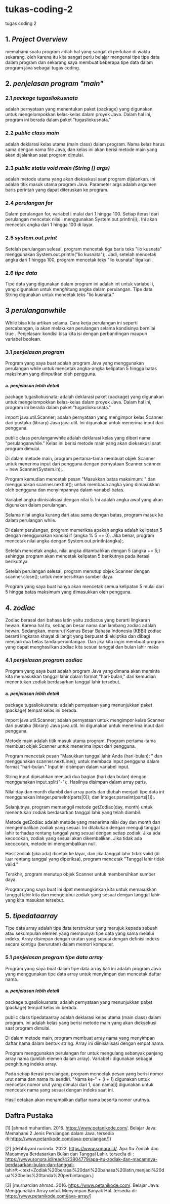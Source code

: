 # tukas-coding-2
tugas coding 2 
## 1. _Project Overview_
memahami suatu program adlah hal yang sangat di perlukan di waktu sekarang. oleh karena itu kita sangat perlu belajar mengenai tipe tipe data dalam program 
dan sekarang saya membuat beberapa tipe data dalam program java sebagai tugas coding.

## 2. _penjelasan program "main"_
### 2.1 _package tugasliokusnata_
adalah pernyataan yang menentukan paket (package) yang digunakan untuk mengelompokkan kelas-kelas dalam proyek Java. Dalam hal ini, program ini berada dalam 
paket "tugasliokusnata."

### 2.2 _public class main_
adalah deklarasi kelas utama (main class) dalam program. Nama kelas harus sama dengan nama file Java, dan kelas ini akan berisi metode main yang akan 
dijalankan saat program dimulai.

### 2.3 _public statis void main (String [] args)_
adalah metode utama yang akan dieksekusi saat program dijalankan. Ini adalah titik masuk utama program Java. 
Parameter args adalah argumen baris perintah yang dapat diteruskan ke program.

### 2.4 _perulangan for_
Dalam perulangan for, variabel i mulai dari 1 hingga 100. Setiap iterasi dari perulangan mencetak nilai i menggunakan System.out.println(i);. 
Ini akan mencetak angka dari 1 hingga 100 di layar.

### 2.5 _system.out.print_
Setelah perulangan selesai, program mencetak tiga baris teks "lio kusnata" menggunakan System.out.println("lio kusnata");. 
Jadi, setelah mencetak angka dari 1 hingga 100, program mencetak teks "lio kusnata" tiga kali.

### 2.6 _tipe data_
Tipe data yang digunakan dalam program ini adalah int untuk variabel i, yang digunakan untuk menghitung angka dalam perulangan. 
Tipe data String digunakan untuk mencetak teks "lio kusnata."

## 3 _perulanganwhile_
While bisa kita artikan selama. Cara kerja perulangan ini seperti percabangan, ia akan melakukan perulangan selama kondisinya bernilai true . 
Penjelasan: kondisi bisa kita isi dengan perbandingan maupun variabel boolean.
### 3.1 _penjelasan program_
Program yang saya buat adalah program Java yang menggunakan perulangan while untuk mencetak angka-angka kelipatan 5 hingga batas maksimum yang 
diinputkan oleh pengguna. 

#### a. _penjelasan lebih detail_

package tugasliokusnata; adalah deklarasi paket (package) yang digunakan untuk mengelompokkan kelas-kelas dalam proyek Java. 
Dalam hal ini, program ini berada dalam paket "tugasliokusnata."

import java.util.Scanner; adalah pernyataan yang mengimpor kelas Scanner dari pustaka (library) Java java.util. Ini digunakan untuk menerima input dari pengguna.

public class perulanganwhile adalah deklarasi kelas yang diberi nama "perulanganwhile." Kelas ini berisi metode main yang akan dieksekusi saat program dimulai.

Di dalam metode main, program pertama-tama membuat objek Scanner untuk menerima input dari pengguna dengan pernyataan Scanner scanner = new Scanner(System.in);.

Program kemudian mencetak pesan "Masukkan batas maksimum: " dan menggunakan scanner.nextInt(); untuk membaca angka yang dimasukkan oleh 
pengguna dan menyimpannya dalam variabel batas.

Variabel angka diinisialisasi dengan nilai 5. Ini adalah angka awal yang akan digunakan dalam perulangan.

Selama nilai angka kurang dari atau sama dengan batas, program masuk ke dalam perulangan while.

Di dalam perulangan, program memeriksa apakah angka adalah kelipatan 5 dengan menggunakan kondisi if (angka % 5 == 0). Jika benar, 
program mencetak nilai angka dengan System.out.println(angka);.

Setelah mencetak angka, nilai angka ditambahkan dengan 5 (angka += 5;) sehingga program akan mencetak kelipatan 5 berikutnya pada iterasi berikutnya.

Setelah perulangan selesai, program menutup objek Scanner dengan scanner.close(); untuk membersihkan sumber daya.

Program yang saya buat hanya  akan mencetak semua kelipatan 5 mulai dari 5 hingga batas maksimum yang dimasukkan oleh pengguna.


## 4. _zodiac_ 
Zodiac berasal dari bahasa latin yaitu zodiacus yang berarti lingkaran hewan. Karena hal itu, sebagian besar nama dan lambang zodiac
adalah hewan. Sedangkan, menurut Kamus Besar Bahasa Indonesia (KBBI) zodiac berarti lingkaran khayal di langit yang berpusat di ekliptika 
dan dibagi menjadi dua belas tanda perbintangan. Dan jika kita ingin membuat program yang dapat menghasilkan zodiac kita sesuai tanggal dan bulan lahir maka 

### 4.1 _penjelasan program zodiac_
Program yang saya buat adalah program Java yang dimana akan meminta kita memasukkan tanggal lahir dalam format "hari-bulan," dan
kemudian menentukan zodiak berdasarkan tanggal lahir tersebut. 

#### a. _penjelasan lebih detail_
package tugasliokusnata; adalah pernyataan yang menunjukkan paket (package) tempat kelas ini berada.

import java.util.Scanner; adalah pernyataan untuk mengimpor kelas Scanner dari pustaka (library) Java java.util. Ini digunakan untuk menerima input dari pengguna.

Metode main adalah titik masuk utama program. Program pertama-tama membuat objek Scanner untuk menerima input dari pengguna.

Program mencetak pesan "Masukkan tanggal lahir Anda (hari-bulan): " dan menggunakan scanner.nextLine(); untuk membaca input pengguna dalam format "hari-bulan." 
Input ini disimpan dalam variabel input.

String input dipisahkan menjadi dua bagian (hari dan bulan) dengan menggunakan input.split("-");. Hasilnya disimpan dalam array parts.

Nilai day dan month diambil dari array parts dan diubah menjadi tipe data int menggunakan Integer.parseInt(parts[0]); dan Integer.parseInt(parts[1]);.

Selanjutnya, program memanggil metode getZodiac(day, month) untuk menentukan zodiak berdasarkan tanggal lahir yang telah diambil.

Metode getZodiac adalah metode yang menerima nilai day dan month dan mengembalikan zodiak yang sesuai. Ini dilakukan dengan menguji tanggal lahir 
terhadap rentang tanggal yang sesuai dengan setiap zodiak. Jika ada kecocokan, zodiak yang sesuai akan dikembalikan. Jika tidak ada kecocokan, 
metode ini mengembalikan null.

Hasil zodiak (jika ada) dicetak ke layar, dan jika tanggal lahir tidak valid (di luar rentang tanggal yang diperiksa), program mencetak "Tanggal lahir tidak valid."

Terakhir, program menutup objek Scanner untuk membersihkan sumber daya.

Program yang saya buat ini dpat  memungkinkan kita untuk memasukkan tanggal lahir kita dan mengetahui zodiak yang sesuai dengan tanggal lahir yang kita masukan tersebut.

## 5. _tipedataarray_
Tipe data array adalah tipe data terstruktur yang merujuk kepada sebuah atau sekumpulan elemen yang mempunyai tipe data yang sama melalui indeks. 
Array disimpan dengan urutan yang sesuai dengan definisi indeks secara kontigu (berurutan) dalam memori komputer.

### 5.1 _penjelasan program tipe data array_
Program yang saya buat dalam tipe data array kali ini adalah program Java yang menggunakan tipe data array untuk menyimpan dan mencetak daftar nama. 

#### a. _penjelasan lebih detail_

package tugasliokusnata; adalah pernyataan yang menunjukkan paket (package) tempat kelas ini berada.

public class tipedataarray adalah deklarasi kelas utama (main class) dalam program. Ini adalah kelas yang berisi metode main yang akan dieksekusi saat program dimulai.

Di dalam metode main, program membuat array nama yang menyimpan daftar nama dalam bentuk string. Array ini diinisialisasi dengan empat nama.

Program menggunakan perulangan for untuk mengulang sebanyak panjang array nama (jumlah elemen dalam array). Variabel i digunakan sebagai penghitung indeks array.

Pada setiap iterasi perulangan, program mencetak pesan yang berisi nomor urut nama dan nama itu sendiri. "Nama ke-" + (i + 1) digunakan untuk mencetak nomor 
urut yang dimulai dari 1, dan nama[i] digunakan untuk mencetak nama yang sesuai dengan indeks saat ini.

Hasil cetakan akan menampilkan daftar nama beserta nomor urutnya.


## Daftra Pustaka

[1] [ahmad muhardian. 2016. https://www.petanikode.com/. Belajar Java: Memahami 2 Jenis Perulangan dalam Java. tersedia di:https://www.petanikode.com/java-perulangan/])

[2] [debbbyani nurinda. 2023. https://www.sonora.id/. Apa Itu Zodiak dan Macamnya Berdasarkan Bulan dan Tanggal Lahir. tersedia di : 
https://www.sonora.id/read/423804779/apa-itu-zodiak-dan-macamnya-berdasarkan-bulan-dan-tanggal-
lahir#:~:text=Zodiak%20berasal%20dari%20bahasa%20latin,menjadi%20dua%20belas%20tanda%20perbintangan.]

[3] [murhardian ahmad. 2016. https://www.petanikode.com/. Belajar Java: Menggunakan Array untuk Menyimpan Banyak Hal. tersedia di: https://www.petanikode.com/java-array/]
